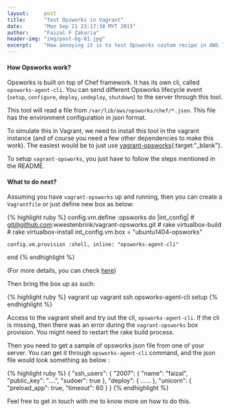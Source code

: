 ```yaml
---
layout:     post
title:      "Test Opsworks in Vagrant"
date:       "Mon Sep 21 23:17:38 MYT 2015"
author:     "Faizal F Zakaria"
header-img: "img/post-bg-01.jpg"
excerpt:    "How annoying it is to test Opsworks custom recipe in AWS ?"
---
```


<h4>How Opsworks work?</h4>

Opsworks is built on top of Chef framework. It has its own cli, called
`opsworks-agent-cli`. You can send different Opsworks lifecycle event
(`setup`, `configure`, `deploy`, `undeploy`, `shutdown`) to the server
through this tool.

This tool will read a file from
`/var/lib/aws/opsworks/chef/*.json`. This file has the environment
configuration in json format.

To simulate this in Vagrant, we need to install this tool in the
vagrant instance (and of course you need a few other dependencies to
make this work). The easiest would be to just use
[vagrant-opsworks](https://github.com/wwestenbrink/vagrant-opsworks){:target:"_blank"}.

To setup `vagrant-opsworks`, you just have to follow the steps
mentioned in the README.

<h4>What to do next?</h4>

Assuming you have `vagrant-opsworks` up and running, then you can
create a `Vagrantfile` or just define new box as below:

{% highlight ruby %}
  config.vm.define :opsworks do |int_config|
    # git@github.com:wwestenbrink/vagrant-opsworks.git
    # rake virtualbox-build
    # rake virtualbox-install
    int_config.vm.box = "ubuntu1404-opsworks"

    config.vm.provision :shell, inline: "opsworks-agent-cli"
  end
{% endhighlight %}

(For more details, you can check
[here](https://github.com/codegarageco/Codegarage-Chef-Hosted/blob/master/Vagrantfile))

Then bring the box up as such:

{% highlight ruby %}
vagrant up
vagrant ssh
opsworks-agent-cli setup
{% endhighlight %}

Access to the vagrant shell and try out the cli, `opsworks-agent-cli`. If
the cli is missing, then there was an error during the `vagrant-opsworks`
box provision. You might need to restart the rake build process.

Then you need to get a sample of opsworks json file from one of your
server. You can get it through `opsworks-agent-cli` command, and the json file
would look something as below :

{% highlight ruby %}
{
  "ssh_users": {
    "2007": {
      "name": "faizal",
      "public_key": "....",
      "sudoer": true
    },
  "deploy": {
    ......
  },
  "unicorn": {
    "preload_app": true,
    "timeout": 60
  }
}
{% endhighlight %}

Feel free to get in touch with me to know more on how to do this.

